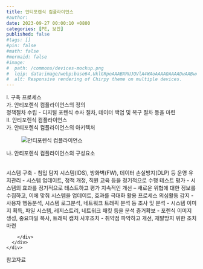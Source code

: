 ```yaml
---
title: 안티포렌식 컴플라이언스
#author: 
date: 2023-09-27 00:00:10 +0800
categories: [PE, 보안]
published: false
#tags: []
#pin: false
#math: false
#mermaid: false
#image:
#  path: /commons/devices-mockup.png
#  lqip: data:image/webp;base64,UklGRpoAAABXRUJQVlA4WAoAAAAQAAAADwAABwAAQUxQSDIAAAARL0AmbZurmr57yyIiqE8oiG0bejIYEQTgqiDA9vqnsUSI6H+oAERp2HZ65qP/VIAWAFZQOCBCAAAA8AEAnQEqEAAIAAVAfCWkAALp8sF8rgRgAP7o9FDvMCkMde9PK7euH5M1m6VWoDXf2FkP3BqV0ZYbO6NA/VFIAAAA
#  alt: Responsive rendering of Chirpy theme on multiple devices.
---
```


<div class="post-wrap">
  <div class="para">
    <div class="para-title">
      I. 구축 프로세스
    </div>
    <div class="para-cntnt">
      <div class="para">
        <div class="para-title">
          가. 안티포렌식 컴플라이언스의 정의
        </div>
        <div class="para-cntnt">
            정책절차 수립 - 디지털 포렌식 수사 절차, 데이터 백업 및 복구 절차 등을 마련
        </div>
      </div>
    </div>
  </div>
  
  <div class="para">
    <div class="para-title">
      II. 안티포렌식 컴플라이언스
    </div>
    <div class="para-cntnt">
      <div class="para">
        <div class="para-title">
          가. 안티포렌식 컴플라이언스의 아키텍처
        </div>
        <div class="para-cntnt">
          <figure class="post-figure">
            <img src="/assets/img/posts/안티포렌식-컴플라이언스.png" alt="안티포렌식 컴플라이언스">
<!--            <figcaption>Source: Unveiling the Metaverse: Exploring Emerging Trends, Multifaceted Perspectives, and Future Challenges</figcaption>-->
          </figure>
        </div>
      </div>
      <div class="para">
        <div class="para-title">
          나. 안티포렌식 컴플라이언스의 구성요소
        </div>
        <div class="para-cntnt">
          <table class="post-table">
          </table>
            시스템 구축 - 침입 탐지 시스템(IDS), 방화벽(FW), 데이터 손실방지(DLP) 등 
  운영 유지관리 - 시스템 업데이트, 정책 개정, 직원 교육 등을 정기적으로 수행
  테스트 평가 - 시스템의 효과를 정기적으로 테스트하고 평가
  지속적인 개선 – 새로운 위협에 대한 정보를 수집하고, 이에 맞춰 시스템을 업데이트, 효과를 극대화
활용 프로세스
  의심활동 감지 - 사용자 행동분석, 시스템 로그분석, 네트워크 트래픽 분석 등
  조사 및 분석 - 시스템 이미지 획득, 파일 시스템, 레지스트리, 네트워크 패킷 등을 분석
  증거확보 - 포렌식 이미지 생성, 중요파일 복사, 트래픽 캡처
  사후조치 - 취약점 파악하고 개선, 재발방지 위한 조치 마련

        </div>
      </div>
    </div>
  </div>

  <div class="refr-wrap">
    <div class="refr-title">
        참고자료
    </div>
    <ol class="refr-list">
    <!--    <li>(나현식, 최대선) <a target="_blank" href="https://scienceon.kisti.re.kr/commons/util/originalView.do?cn=JAKO202225948430499&oCn=JAKO202225948430499&dbt=JAKO&journal=NJOU00291864">메타버스 보안 위협 요소 및 대응 방안 검토</a></li>-->
    <!--    <li>(M. Uddin, S. Manickam, H. Ullah, M. Obaidat and A. Dandoush) <a target="_blank" href="https://ieeexplore.ieee.org/abstract/document/10138386">Unveiling the Metaverse: Exploring Emerging Trends, Multifaceted Perspectives, and Future Challenges</a></li>-->
    </ol>
  </div>
</div>
